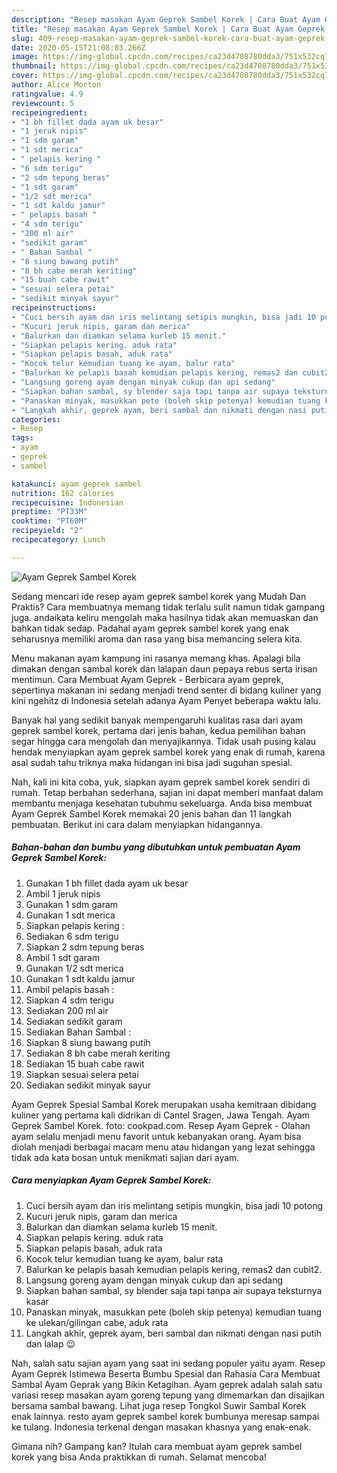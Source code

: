 ```yaml
---
description: "Resep masakan Ayam Geprek Sambel Korek | Cara Buat Ayam Geprek Sambel Korek Yang Bisa Manjain Lidah"
title: "Resep masakan Ayam Geprek Sambel Korek | Cara Buat Ayam Geprek Sambel Korek Yang Bisa Manjain Lidah"
slug: 409-resep-masakan-ayam-geprek-sambel-korek-cara-buat-ayam-geprek-sambel-korek-yang-bisa-manjain-lidah
date: 2020-05-15T21:08:03.266Z
image: https://img-global.cpcdn.com/recipes/ca23d4708780dda3/751x532cq70/ayam-geprek-sambel-korek-foto-resep-utama.jpg
thumbnail: https://img-global.cpcdn.com/recipes/ca23d4708780dda3/751x532cq70/ayam-geprek-sambel-korek-foto-resep-utama.jpg
cover: https://img-global.cpcdn.com/recipes/ca23d4708780dda3/751x532cq70/ayam-geprek-sambel-korek-foto-resep-utama.jpg
author: Alice Morton
ratingvalue: 4.9
reviewcount: 5
recipeingredient:
- "1 bh fillet dada ayam uk besar"
- "1 jeruk nipis"
- "1 sdm garam"
- "1 sdt merica"
- " pelapis kering "
- "6 sdm terigu"
- "2 sdm tepung beras"
- "1 sdt garam"
- "1/2 sdt merica"
- "1 sdt kaldu jamur"
- " pelapis basah "
- "4 sdm terigu"
- "200 ml air"
- "sedikit garam"
- " Bahan Sambal "
- "8 siung bawang putih"
- "8 bh cabe merah keriting"
- "15 buah cabe rawit"
- "sesuai selera petai"
- "sedikit minyak sayur"
recipeinstructions:
- "Cuci bersih ayam dan iris melintang setipis mungkin, bisa jadi 10 potong"
- "Kucuri jeruk nipis, garam dan merica"
- "Balurkan dan diamkan selama kurleb 15 menit."
- "Siapkan pelapis kering. aduk rata"
- "Siapkan pelapis basah, aduk rata"
- "Kocok telur kemudian tuang ke ayam, balur rata"
- "Balurkan ke pelapis basah kemudian pelapis kering, remas2 dan cubit2."
- "Langsung goreng ayam dengan minyak cukup dan api sedang"
- "Siapkan bahan sambal, sy blender saja tapi tanpa air supaya teksturnya kasar"
- "Panaskan minyak, masukkan pete (boleh skip petenya) kemudian tuang ke ulekan/gilingan cabe, aduk rata"
- "Langkah akhir, geprek ayam, beri sambal dan nikmati dengan nasi putih dan lalap 😉"
categories:
- Resep
tags:
- ayam
- geprek
- sambel

katakunci: ayam geprek sambel 
nutrition: 162 calories
recipecuisine: Indonesian
preptime: "PT33M"
cooktime: "PT60M"
recipeyield: "2"
recipecategory: Lunch

---
```



![Ayam Geprek Sambel Korek](https://img-global.cpcdn.com/recipes/ca23d4708780dda3/751x532cq70/ayam-geprek-sambel-korek-foto-resep-utama.jpg)

Sedang mencari ide resep ayam geprek sambel korek yang Mudah Dan Praktis? Cara membuatnya memang tidak terlalu sulit namun tidak gampang juga. andaikata keliru mengolah maka hasilnya tidak akan memuaskan dan bahkan tidak sedap. Padahal ayam geprek sambel korek yang enak seharusnya memiliki aroma dan rasa yang bisa memancing selera kita.

Menu makanan ayam kampung ini rasanya memang khas. Apalagi bila dimakan dengan sambal korek dan lalapan daun pepaya rebus serta irisan mentimun. Cara Membuat Ayam Geprek - Berbicara ayam geprek, sepertinya makanan ini sedang menjadi trend senter di bidang kuliner yang kini ngehitz di Indonesia setelah adanya Ayam Penyet beberapa waktu lalu.

Banyak hal yang sedikit banyak mempengaruhi kualitas rasa dari ayam geprek sambel korek, pertama dari jenis bahan, kedua pemilihan bahan segar hingga cara mengolah dan menyajikannya. Tidak usah pusing kalau hendak menyiapkan ayam geprek sambel korek yang enak di rumah, karena asal sudah tahu triknya maka hidangan ini bisa jadi suguhan spesial.


Nah, kali ini kita coba, yuk, siapkan ayam geprek sambel korek sendiri di rumah. Tetap berbahan sederhana, sajian ini dapat memberi manfaat dalam membantu menjaga kesehatan tubuhmu sekeluarga. Anda bisa membuat Ayam Geprek Sambel Korek memakai 20 jenis bahan dan 11 langkah pembuatan. Berikut ini cara dalam menyiapkan hidangannya.

<!--inarticleads1-->

##### Bahan-bahan dan bumbu yang dibutuhkan untuk pembuatan Ayam Geprek Sambel Korek:

1. Gunakan 1 bh fillet dada ayam uk besar
1. Ambil 1 jeruk nipis
1. Gunakan 1 sdm garam
1. Gunakan 1 sdt merica
1. Siapkan  pelapis kering :
1. Sediakan 6 sdm terigu
1. Siapkan 2 sdm tepung beras
1. Ambil 1 sdt garam
1. Gunakan 1/2 sdt merica
1. Gunakan 1 sdt kaldu jamur
1. Ambil  pelapis basah :
1. Siapkan 4 sdm terigu
1. Sediakan 200 ml air
1. Sediakan sedikit garam
1. Sediakan  Bahan Sambal :
1. Siapkan 8 siung bawang putih
1. Sediakan 8 bh cabe merah keriting
1. Sediakan 15 buah cabe rawit
1. Siapkan sesuai selera petai
1. Sediakan sedikit minyak sayur


Ayam Geprek Spesial Sambal Korek merupakan usaha kemitraan dibidang kuliner yang pertama kali didrikan di Cantel Sragen, Jawa Tengah. Ayam Geprek Sambel Korek. foto: cookpad.com. Resep Ayam Geprek - Olahan ayam selalu menjadi menu favorit untuk kebanyakan orang. Ayam bisa diolah menjadi berbagai macam menu atau hidangan yang lezat sehingga tidak ada kata bosan untuk menikmati sajian dari ayam. 

<!--inarticleads2-->

##### Cara menyiapkan Ayam Geprek Sambel Korek:

1. Cuci bersih ayam dan iris melintang setipis mungkin, bisa jadi 10 potong
1. Kucuri jeruk nipis, garam dan merica
1. Balurkan dan diamkan selama kurleb 15 menit.
1. Siapkan pelapis kering. aduk rata
1. Siapkan pelapis basah, aduk rata
1. Kocok telur kemudian tuang ke ayam, balur rata
1. Balurkan ke pelapis basah kemudian pelapis kering, remas2 dan cubit2.
1. Langsung goreng ayam dengan minyak cukup dan api sedang
1. Siapkan bahan sambal, sy blender saja tapi tanpa air supaya teksturnya kasar
1. Panaskan minyak, masukkan pete (boleh skip petenya) kemudian tuang ke ulekan/gilingan cabe, aduk rata
1. Langkah akhir, geprek ayam, beri sambal dan nikmati dengan nasi putih dan lalap 😉


Nah, salah satu sajian ayam yang saat ini sedang populer yaitu ayam. Resep Ayam Geprek Istimewa Beserta Bumbu Spesial dan Rahasia Cara Membuat Sambal Ayam Geprak yang Bikin Ketagihan. Ayam geprek adalah salah satu variasi resep masakan ayam goreng tepung yang dimemarkan dan disajikan bersama sambal bawang. Lihat juga resep Tongkol Suwir Sambal Korek enak lainnya. resto ayam geprek sambel korek bumbunya meresap sampai ke tulang. Indonesia terkenal dengan masakan khasnya yang enak-enak. 

Gimana nih? Gampang kan? Itulah cara membuat ayam geprek sambel korek yang bisa Anda praktikkan di rumah. Selamat mencoba!
